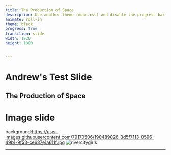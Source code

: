 ```yaml
---
title: The Production of Space
description: Use another theme (moon.css) and disable the progress bar at the bottom 
animate: roll-in
theme: black
progress: true
transition: slide
width: 1920
height: 1080


---
```

# Andrew's Test Slide
The Production of Space
---
# Image slide
background:https://user-images.githubusercontent.com/79170506/190489026-3d5f7113-0596-49b1-9f53-ce687e1a611f.jpg
![rivercitygirls](https://user-images.githubusercontent.com/79170506/190489026-3d5f7113-0596-49b1-9f53-ce687e1a611f.jpg)

---
